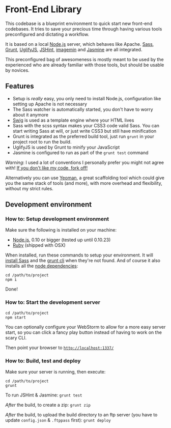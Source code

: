 # Front-End Library
This codebase is a blueprint environment to quick start new front-end codebases. It tries to save your precious time
through having various tools preconfigured and dictating a workflow.

It is based on a local [Node.js](http://nodejs.org/) server, which behaves like Apache. [Sass](http://sass-lang.com/),
[Grunt](http://gruntjs.com/), [UglifyJS](http://github.com/mishoo/UglifyJS), [JSHint](http://www.jshint.com/),
[imagemin](https://github.com/gruntjs/grunt-contrib-imagemin) and [Jasmine](http://pivotal.github.io/jasmine/) are all
integrated.

This preconfigured bag of awesomeness is mostly meant to be used by the experienced who are already familiar with those
tools, but should be usable by novices.

## Features
- Setup is *really* easy, you only need to install Node.js, configuration like setting up Apache is not necessary
- The Sass watcher is automatically started, you don't have to worry about it anymore
- [Swig](http://paularmstrong.github.io/swig/) is used as a template engine where your HTML lives
- Sass with the scss syntax makes your CSS3 code valid Sass. You can start writing Sass at will, or just write CSS3 but
still have minification
- Grunt is integrated as the preferred build tool, just run `grunt` in your project root to run the build.
- UglifyJS is used by Grunt to minify your JavaScript
- Jasmine is configured to run as part of the `grunt test` command

*Warning*: I used a lot of conventions I personally prefer you might not agree with!
[If you don't like my code, fork off!](http://www.flickr.com/photos/codepo8/5018350616/)

Alternatively you can use [Yeoman](http://yeoman.io/), a great scaffolding tool which could give you the same stack of
tools (and more), with more overhead and flexibility, without my strict rules.

## Development environment

### How to: Setup development environment
Make sure the following is installed on your machine:

- [Node.js](http://nodejs.org/), 0.10 or bigger (tested up until 0.10.23)
- [Ruby](http://www.ruby-lang.org/en/) (shipped with OSX)

When installed, run these commands to setup your environment. It will
[install Sass](http://sass-lang.com/docs/yardoc/file.SASS_REFERENCE.html#using_sass) and the
[grunt cli](https://github.com/gruntjs/grunt-cli) when they're not found. And of course it also installs all the
[node dependencies](https://github.com/branneman/frontend-library/blob/master/package.json):

    cd /path/to/project
    npm i

Done!

### How to: Start the development server

    cd /path/to/project
    npm start

You can optionally configure your WebStorm to allow for a more easy server start, so you can click a fancy play button
instead of having to work on the scary CLI.

Then point your browser to [`http://localhost:1337/`](http://localhost:1337/)

### How to: Build, test and deploy
Make sure your server is running, then execute:

    cd /path/to/project
    grunt

To run JSHint & Jasmine: `grunt test`

*After* the build, to create a zip: `grunt zip`

*After* the build, to upload the build directory to an ftp server (you have to update `config.json` & `.ftppass` first):
`grunt deploy`

